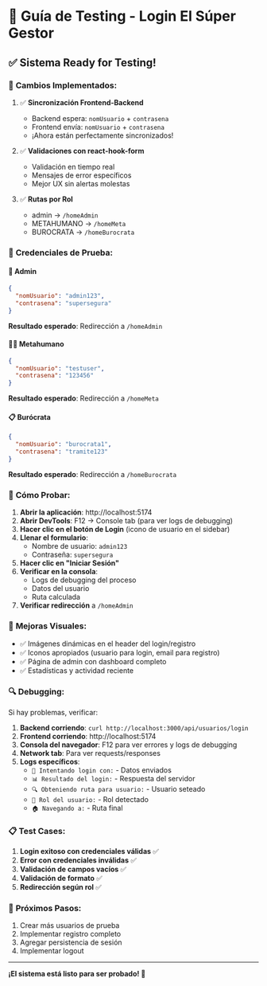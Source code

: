# 🚀 Guía de Testing - Login El Súper Gestor

## ✅ **Sistema Ready for Testing!**

### 🔧 **Cambios Implementados:**

1. ✅ **Sincronización Frontend-Backend**
   - Backend espera: `nomUsuario` + `contrasena`
   - Frontend envía: `nomUsuario` + `contrasena`
   - ¡Ahora están perfectamente sincronizados!

2. ✅ **Validaciones con react-hook-form**
   - Validación en tiempo real
   - Mensajes de error específicos
   - Mejor UX sin alertas molestas

3. ✅ **Rutas por Rol**
   - admin → `/homeAdmin`
   - METAHUMANO → `/homeMeta`
   - BUROCRATA → `/homeBurocrata`

### 🧪 **Credenciales de Prueba:**

#### 👑 **Admin**
```json
{
  "nomUsuario": "admin123",
  "contrasena": "supersegura"
}
```
**Resultado esperado**: Redirección a `/homeAdmin`

#### 🦸‍♂️ **Metahumano**
```json
{
  "nomUsuario": "testuser",
  "contrasena": "123456"
}
```
**Resultado esperado**: Redirección a `/homeMeta`

#### 📋 **Burócrata**
```json
{
  "nomUsuario": "burocrata1",
  "contrasena": "tramite123"
}
```
**Resultado esperado**: Redirección a `/homeBurocrata`

### 🎯 **Cómo Probar:**

1. **Abrir la aplicación**: http://localhost:5174
2. **Abrir DevTools**: F12 → Console tab (para ver logs de debugging)
3. **Hacer clic en el botón de Login** (icono de usuario en el sidebar)
4. **Llenar el formulario**:
   - Nombre de usuario: `admin123`
   - Contraseña: `supersegura`
5. **Hacer clic en "Iniciar Sesión"**
6. **Verificar en la consola**:
   - Logs de debugging del proceso
   - Datos del usuario
   - Ruta calculada
7. **Verificar redirección** a `/homeAdmin`

### 🎨 **Mejoras Visuales:**

- ✅ Imágenes dinámicas en el header del login/registro
- ✅ Iconos apropiados (usuario para login, email para registro)
- ✅ Página de admin con dashboard completo
- ✅ Estadísticas y actividad reciente

### 🔍 **Debugging:**

Si hay problemas, verificar:

1. **Backend corriendo**: `curl http://localhost:3000/api/usuarios/login`
2. **Frontend corriendo**: http://localhost:5174
3. **Consola del navegador**: F12 para ver errores y logs de debugging
4. **Network tab**: Para ver requests/responses
5. **Logs específicos**:
   - `🚀 Intentando login con:` - Datos enviados
   - `📊 Resultado del login:` - Respuesta del servidor
   - `🔍 Obteniendo ruta para usuario:` - Usuario seteado
   - `👤 Rol del usuario:` - Rol detectado
   - `🏠 Navegando a:` - Ruta final

### 📋 **Test Cases:**

1. **Login exitoso con credenciales válidas** ✅
2. **Error con credenciales inválidas** ✅
3. **Validación de campos vacíos** ✅
4. **Validación de formato** ✅
5. **Redirección según rol** ✅

### 🚀 **Próximos Pasos:**

1. Crear más usuarios de prueba
2. Implementar registro completo
3. Agregar persistencia de sesión
4. Implementar logout

---

**¡El sistema está listo para ser probado! 🎉**
